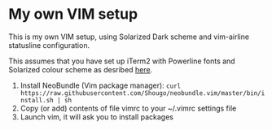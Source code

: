 # My own VIM setup

This is my own VIM setup, using Solarized Dark scheme and vim-airline statusline configuration. 

This assumes that you have set up iTerm2 with Powerline fonts and Solarized colour scheme as desribed [here](https://github.com/leeprovoost/my-oh-my-zsh).

1. Install NeoBundle (Vim package manager): `curl https://raw.githubusercontent.com/Shougo/neobundle.vim/master/bin/install.sh | sh`
2. Copy (or add) contents of file vimrc to your ~/.vimrc settings file
3. Launch vim, it will ask you to install packages
